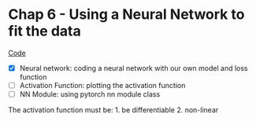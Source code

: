 # Chap 6 - Using a Neural Network to fit the data

[Code](https://github.com/deep-learning-with-pytorch/dlwpt-code/tree/master/p1ch6)

- [X] Neural network: coding a neural network with our own model and loss function
- [ ] Activation Function: plotting the activation function
- [ ] NN Module: using pytorch nn module class

The activation function must be: 
    1. be differentiable
    2. non-linear
